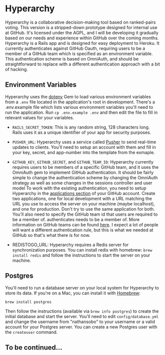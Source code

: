 # Hyperarchy

Hyperarchy is a collaborative decision-making tool based on ranked-pairs voting.
This version is a stripped-down prototype designed for internal use at GitHub.
It's licensed under the AGPL, and I will be developing it gradually based on our
needs and experience within GitHub over the coming months. Hyperarchy is a Rails
app and is designed for easy deployment to Heroku. It currently authenticates
against GitHub Oauth, requiring users to be a member of a GitHub team which is
specified as an environment variable. This authentication scheme is based on
OmniAuth, and should be straightforward to replace with a different
authentication approach with a bit of hacking.

## Environment Variables

Hyperarchy uses the [dotenv](https://github.com/bkeepers/dotenv) Gem to load
various environment variables from a `.env` file located in the application's
root in development. There's a .env.example file which lists various environment
variables you'll need to run the application. Run `cp .env.example .env` and
then edit the file to fill in relevant values for your variables.

* `RAILS_SECRET_TOKEN`: This is any random string, 128 characters long. Rails uses
  it as a unique identifier of your app for security purposes.

* `PUSHER_URL`: Hyperarchy uses a service called [Pusher](http://pusher.com) to
  send real-time updates to clients. You'll need to setup an account with them
  and fill in your key, secret, and app-number into the template from the
  exmaple.

* `GITHUB_KEY`, `GITHUB_SECRET`, and `GITHUB_TEAM_ID`: Hyperarchy currently
  requires users to be members of a specific GitHub team, and it uses the
  OmniAuth gem to implement GitHub authentication. It should be fairly
  simple to change the authentication scheme by changing the OmniAuth strategy
  as well as some changes in the sessions controller and user model  To work
  with the existing authentication, you need to setup Hyperarchy in the 
  [applications section](https://github.com/settings/applications) of your
  GitHub account. Create two applications, one for local development with a URL
  matching the URL you use to access the server on your machine (maybe
  localhost), and one for production. Don't try to use the same application for
  both. You'll also need to specify the GitHub team id that users are required
  to be a member of.  authenticates needs to be a member of. More information
  on GitHub teams can be found [here](http://developer.github.com/v3/orgs/teams/).
  I expect a lot of people will want a different authentication rule, but this
  is what we needed at GitHub so that's what there is for now.

* REDISTOGO_URL: Hyperarchy requires a Redis server for synchronization
  purposes. You can install redis with homebrew: `brew install redis` and follow
  the instructions to start the server on your machine.

## Postgres
You'll need to run a database server on your local system for Hyperarchy to
store its data. If you're on a Mac, you can install it with
[Homebrew](http://mxcl.github.com/homebrew/):

```
brew install postgres
```

Then follow the instructions (available via `brew info postgres`) to create the
initial database and start the server. You'll need to edit `config/database.yml`
and change the username from "nathansobo" to your username or a valid account
for your Postgres server. You can create a new Postgres user with the
`createuser` command.

## To be continued...
